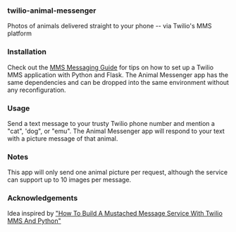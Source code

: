 ### twilio-animal-messenger
Photos of animals delivered straight to your phone -- via Twilio's MMS platform

### Installation
Check out the [MMS Messaging Guide](https://www.twilio.com/blog/2014/09/getting-started-with-twilio-mms.html) for tips on how to set up a Twilio MMS application with Python and Flask. The Animal Messenger app has the same dependencies and can be dropped into the same environment without any reconfiguration.

### Usage
Send a text message to your trusty Twilio phone number and mention a "cat", 'dog", or "emu". The Animal Messenger app will respond to your text with a picture message of that animal.

### Notes
This app will only send one animal picture per request, although the service can support up to 10 images per message. 

### Acknowledgements
Idea inspired by ["How To Build A Mustached Message Service With Twilio MMS And Python"](https://www.twilio.com/blog/2014/09/how-to-build-a-mustached-message-service-with-twilio-mms-and-python.html)
